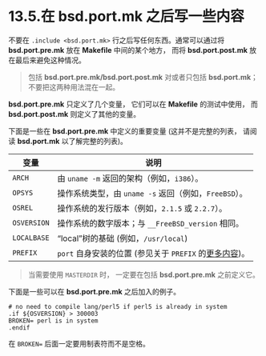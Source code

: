 # 13.5.在 bsd.port.mk 之后写一些内容

不要在 `.include <bsd.port.mk>` 行之后写任何东西。通常可以通过将 **bsd.port.pre.mk** 放在 **Makefile** 中间的某个地方， 而将 **bsd.port.post.mk** 放在最后来避免这种情况。

>包括 **bsd.port.pre.mk/bsd.port.post.mk** 对或者只包括 **bsd.port.mk**； 不要把这两种用法混在一起。

**bsd.port.pre.mk** 只定义了几个变量， 它们可以在 **Makefile** 的测试中使用， 而 **bsd.port.post.mk** 则定义了其他的变量。

下面是一些在 **bsd.port.pre.mk** 中定义的重要变量 (这并不是完整的列表， 请阅读 **bsd.port.mk** 以了解完整的列表)。

| 变量 | 说明 |
| --- | ------------------ |
| `ARCH` | 由 `uname -m` 返回的架构（例如，`i386`）。 |
| `OPSYS` | 操作系统类型，由 `uname -s` 返回（例如，`FreeBSD`）。 |
| `OSREL` | 操作系统的发行版本（例如，`2.1.5` 或 `2.2.7`）。 |
| `OSVERSION` | 操作系统的数字版本；与 `__FreeBSD_version` 相同。 |
| `LOCALBASE` | “local”树的基础 (例如，`/usr/local`) |
| `PREFIX` | `port` 自身安装的位置 (参见关于 `PREFIX` 的[更多内容](https://docs.freebsd.org/en/books/porters-handbook/testing/index.html#porting-prefix))。 |

>当需要使用 `MASTERDIR` 时， 一定要在包括 **bsd.port.pre.mk** 之前定义它。

下面是一些可以在 **bsd.port.pre.mk** 之后加入的例子。

```shell-sessionl
# no need to compile lang/perl5 if perl5 is already in system
.if ${OSVERSION} > 300003
BROKEN=	perl is in system
.endif
```

在 `BROKEN=` 后面一定要用制表符而不是空格。

